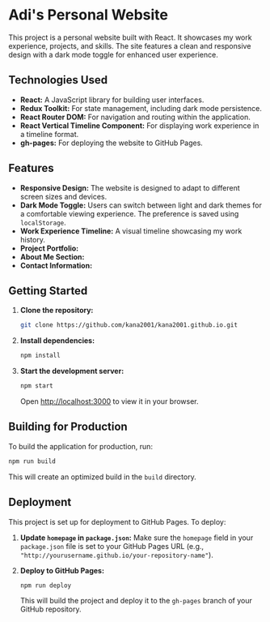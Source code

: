 # Adi's Personal Website

This project is a personal website built with React. It showcases my work experience, projects, and skills. The site features a clean and responsive design with a dark mode toggle for enhanced user experience.

## Technologies Used

- **React:** A JavaScript library for building user interfaces.
- **Redux Toolkit:** For state management, including dark mode persistence.
- **React Router DOM:** For navigation and routing within the application.
- **React Vertical Timeline Component:** For displaying work experience in a timeline format.
- **gh-pages:** For deploying the website to GitHub Pages.

## Features

- **Responsive Design:** The website is designed to adapt to different screen sizes and devices.
- **Dark Mode Toggle:** Users can switch between light and dark themes for a comfortable viewing experience. The preference is saved using `localStorage`.
- **Work Experience Timeline:** A visual timeline showcasing my work history.
- **Project Portfolio:**
- **About Me Section:**
- **Contact Information:**

## Getting Started

1.  **Clone the repository:**

    ```bash
    git clone https://github.com/kana2001/kana2001.github.io.git
    ```

2.  **Install dependencies:**

    ```bash
    npm install
    ```

3.  **Start the development server:**

    ```bash
    npm start
    ```

    Open [http://localhost:3000](http://localhost:3000) to view it in your browser.

## Building for Production

To build the application for production, run:

```bash
npm run build 
```

This will create an optimized build in the `build` directory.

## Deployment

This project is set up for deployment to GitHub Pages. To deploy:

1.  **Update `homepage` in `package.json`:** Make sure the `homepage` field in your `package.json` file is set to your GitHub Pages URL (e.g., `"http://yourusername.github.io/your-repository-name"`).

2.  **Deploy to GitHub Pages:**

    ```bash
    npm run deploy
    ```

    This will build the project and deploy it to the `gh-pages` branch of your GitHub repository.
